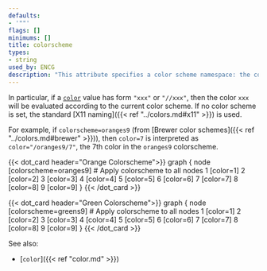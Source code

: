 ```yaml
---
defaults:
- '""'
flags: []
minimums: []
title: colorscheme
types:
- string
used_by: ENCG
description: "This attribute specifies a color scheme namespace: the context for interpreting color names"
---
```


In particular, if a [`color`](/docs/attr-types/color/) value has form `"xxx"` or `"//xxx"`,
then the color `xxx` will be evaluated according to the current color scheme.
If no color scheme is set, the standard [X11 naming]({{< ref "../colors.md#x11" >}}) is used.

For example, if `colorscheme=oranges9` (from [Brewer color schemes]({{< ref "../colors.md#brewer" >}})), then `color=7` is interpreted as
`color="/oranges9/7"`, the 7th color in the `oranges9` colorscheme.

{{< dot_card header="Orange Colorscheme">}}
graph {
  node [colorscheme=oranges9] # Apply colorscheme to all nodes
  1 [color=1]
  2 [color=2]
  3 [color=3]
  4 [color=4]
  5 [color=5]
  6 [color=6]
  7 [color=7]
  8 [color=8]
  9 [color=9]
}
{{< /dot_card >}}

{{< dot_card header="Green Colorscheme">}}
graph {
  node [colorscheme=greens9] # Apply colorscheme to all nodes
  1 [color=1]
  2 [color=2]
  3 [color=3]
  4 [color=4]
  5 [color=5]
  6 [color=6]
  7 [color=7]
  8 [color=8]
  9 [color=9]
}
{{< /dot_card >}}

See also:

- [`color`]({{< ref "color.md" >}})

